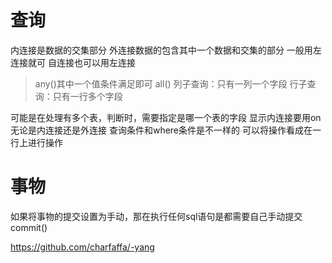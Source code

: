 # 查询
内连接是数据的交集部分
外连接数据的包含其中一个数据和交集的部分
一般用左连接就可
自连接也可以用左连接

> any()其中一个值条件满足即可
> all()
列子查询：只有一列一个字段
行子查询：只有一行多个字段

可能是在处理有多个表，判断时，需要指定是哪一个表的字段
显示内连接要用on
无论是内连接还是外连接
查询条件和where条件是不一样的
可以将操作看成在一行上进行操作


# 事物
如果将事物的提交设置为手动，那在执行任何sql语句是都需要自己手动提交commit()




https://github.com/charfaffa/-yang







